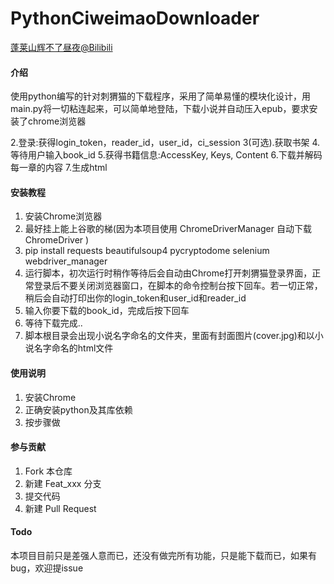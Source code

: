 # PythonCiweimaoDownloader

[蓬莱山辉不了昼夜@Bilibili](https://space.bilibili.com/348637735)

#### 介绍
使用python编写的针对刺猬猫的下载程序，采用了简单易懂的模块化设计，用main.py将一切粘连起来，可以简单地登陆，下载小说并自动压入epub，要求安装了chrome浏览器

2.登录:获得login_token，reader_id，user_id，ci_session
3(可选).获取书架
4.等待用户输入book_id
5.获得书籍信息:AccessKey, Keys, Content
6.下载并解码每一章的内容
7.生成html


#### 安装教程

1.  安装Chrome浏览器
2.  最好挂上能上谷歌的梯(因为本项目使用 ChromeDriverManager 自动下载 ChromeDriver )
3.  pip install requests beautifulsoup4 pycryptodome selenium webdriver_manager 
4.  运行脚本，初次运行时稍作等待后会自动由Chrome打开刺猬猫登录界面，正常登录后不要关闭浏览器窗口，在脚本的命令控制台按下回车。若一切正常，稍后会自动打印出你的login_token和user_id和reader_id
5.  输入你要下载的book_id，完成后按下回车
6.  等待下载完成..
7.  脚本根目录会出现小说名字命名的文件夹，里面有封面图片(cover.jpg)和以小说名字命名的html文件

#### 使用说明

1.  安装Chrome
2.  正确安装python及其库依赖
3.  按步骤做

#### 参与贡献

1.  Fork 本仓库
2.  新建 Feat_xxx 分支
3.  提交代码
4.  新建 Pull Request

#### Todo
本项目目前只是差强人意而已，还没有做完所有功能，只是能下载而已，如果有bug，欢迎提issue